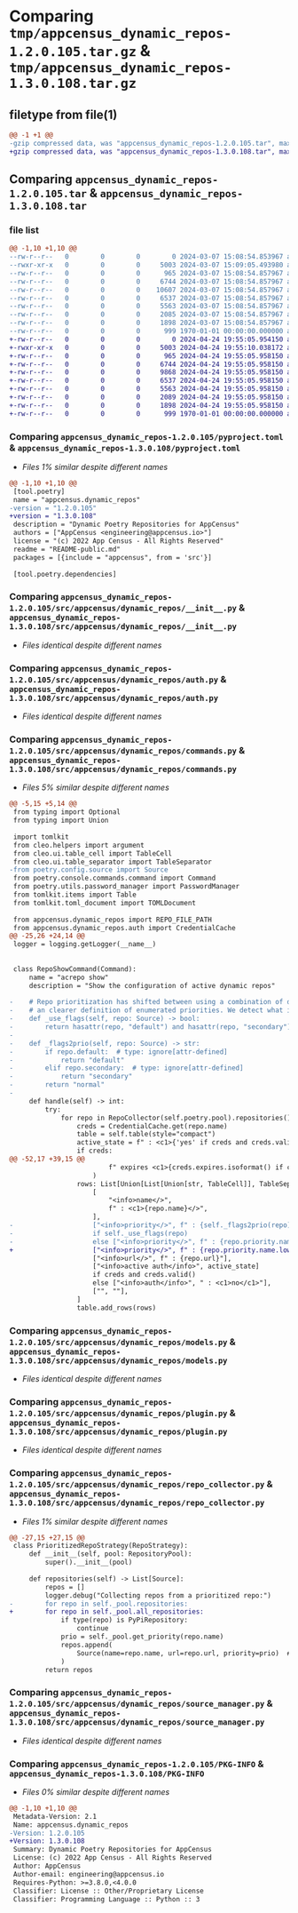 # Comparing `tmp/appcensus_dynamic_repos-1.2.0.105.tar.gz` & `tmp/appcensus_dynamic_repos-1.3.0.108.tar.gz`

## filetype from file(1)

```diff
@@ -1 +1 @@
-gzip compressed data, was "appcensus_dynamic_repos-1.2.0.105.tar", max compression
+gzip compressed data, was "appcensus_dynamic_repos-1.3.0.108.tar", max compression
```

## Comparing `appcensus_dynamic_repos-1.2.0.105.tar` & `appcensus_dynamic_repos-1.3.0.108.tar`

### file list

```diff
@@ -1,10 +1,10 @@
--rw-r--r--   0        0        0        0 2024-03-07 15:08:54.853967 appcensus_dynamic_repos-1.2.0.105/README-public.md
--rwxr-xr-x   0        0        0     5003 2024-03-07 15:09:05.493980 appcensus_dynamic_repos-1.2.0.105/pyproject.toml
--rw-r--r--   0        0        0      965 2024-03-07 15:08:54.857967 appcensus_dynamic_repos-1.2.0.105/src/appcensus/dynamic_repos/__init__.py
--rw-r--r--   0        0        0     6744 2024-03-07 15:08:54.857967 appcensus_dynamic_repos-1.2.0.105/src/appcensus/dynamic_repos/auth.py
--rw-r--r--   0        0        0    10607 2024-03-07 15:08:54.857967 appcensus_dynamic_repos-1.2.0.105/src/appcensus/dynamic_repos/commands.py
--rw-r--r--   0        0        0     6537 2024-03-07 15:08:54.857967 appcensus_dynamic_repos-1.2.0.105/src/appcensus/dynamic_repos/models.py
--rw-r--r--   0        0        0     5563 2024-03-07 15:08:54.857967 appcensus_dynamic_repos-1.2.0.105/src/appcensus/dynamic_repos/plugin.py
--rw-r--r--   0        0        0     2085 2024-03-07 15:08:54.857967 appcensus_dynamic_repos-1.2.0.105/src/appcensus/dynamic_repos/repo_collector.py
--rw-r--r--   0        0        0     1898 2024-03-07 15:08:54.857967 appcensus_dynamic_repos-1.2.0.105/src/appcensus/dynamic_repos/source_manager.py
--rw-r--r--   0        0        0      999 1970-01-01 00:00:00.000000 appcensus_dynamic_repos-1.2.0.105/PKG-INFO
+-rw-r--r--   0        0        0        0 2024-04-24 19:55:05.954150 appcensus_dynamic_repos-1.3.0.108/README-public.md
+-rwxr-xr-x   0        0        0     5003 2024-04-24 19:55:10.038172 appcensus_dynamic_repos-1.3.0.108/pyproject.toml
+-rw-r--r--   0        0        0      965 2024-04-24 19:55:05.958150 appcensus_dynamic_repos-1.3.0.108/src/appcensus/dynamic_repos/__init__.py
+-rw-r--r--   0        0        0     6744 2024-04-24 19:55:05.958150 appcensus_dynamic_repos-1.3.0.108/src/appcensus/dynamic_repos/auth.py
+-rw-r--r--   0        0        0     9868 2024-04-24 19:55:05.958150 appcensus_dynamic_repos-1.3.0.108/src/appcensus/dynamic_repos/commands.py
+-rw-r--r--   0        0        0     6537 2024-04-24 19:55:05.958150 appcensus_dynamic_repos-1.3.0.108/src/appcensus/dynamic_repos/models.py
+-rw-r--r--   0        0        0     5563 2024-04-24 19:55:05.958150 appcensus_dynamic_repos-1.3.0.108/src/appcensus/dynamic_repos/plugin.py
+-rw-r--r--   0        0        0     2089 2024-04-24 19:55:05.958150 appcensus_dynamic_repos-1.3.0.108/src/appcensus/dynamic_repos/repo_collector.py
+-rw-r--r--   0        0        0     1898 2024-04-24 19:55:05.958150 appcensus_dynamic_repos-1.3.0.108/src/appcensus/dynamic_repos/source_manager.py
+-rw-r--r--   0        0        0      999 1970-01-01 00:00:00.000000 appcensus_dynamic_repos-1.3.0.108/PKG-INFO
```

### Comparing `appcensus_dynamic_repos-1.2.0.105/pyproject.toml` & `appcensus_dynamic_repos-1.3.0.108/pyproject.toml`

 * *Files 1% similar despite different names*

```diff
@@ -1,10 +1,10 @@
 [tool.poetry]
 name = "appcensus.dynamic_repos"
-version = "1.2.0.105"
+version = "1.3.0.108"
 description = "Dynamic Poetry Repositories for AppCensus"
 authors = ["AppCensus <engineering@appcensus.io>"]
 license = "(c) 2022 App Census - All Rights Reserved"
 readme = "README-public.md"
 packages = [{include = "appcensus", from = 'src'}]
 
 [tool.poetry.dependencies]
```

### Comparing `appcensus_dynamic_repos-1.2.0.105/src/appcensus/dynamic_repos/__init__.py` & `appcensus_dynamic_repos-1.3.0.108/src/appcensus/dynamic_repos/__init__.py`

 * *Files identical despite different names*

### Comparing `appcensus_dynamic_repos-1.2.0.105/src/appcensus/dynamic_repos/auth.py` & `appcensus_dynamic_repos-1.3.0.108/src/appcensus/dynamic_repos/auth.py`

 * *Files identical despite different names*

### Comparing `appcensus_dynamic_repos-1.2.0.105/src/appcensus/dynamic_repos/commands.py` & `appcensus_dynamic_repos-1.3.0.108/src/appcensus/dynamic_repos/commands.py`

 * *Files 5% similar despite different names*

```diff
@@ -5,15 +5,14 @@
 from typing import Optional
 from typing import Union
 
 import tomlkit
 from cleo.helpers import argument
 from cleo.ui.table_cell import TableCell
 from cleo.ui.table_separator import TableSeparator
-from poetry.config.source import Source
 from poetry.console.commands.command import Command
 from poetry.utils.password_manager import PasswordManager
 from tomlkit.items import Table
 from tomlkit.toml_document import TOMLDocument
 
 from appcensus.dynamic_repos import REPO_FILE_PATH
 from appcensus.dynamic_repos.auth import CredentialCache
@@ -25,26 +24,14 @@
 logger = logging.getLogger(__name__)
 
 
 class RepoShowCommand(Command):
     name = "acrepo show"
     description = "Show the configuration of active dynamic repos"
 
-    # Repo prioritization has shifted between using a combination of definition order, and two flags to
-    # an clearer definition of enumerated priorities. We detect what is in play and adjust accordingly.
-    def _use_flags(self, repo: Source) -> bool:
-        return hasattr(repo, "default") and hasattr(repo, "secondary")
-
-    def _flags2prio(self, repo: Source) -> str:
-        if repo.default:  # type: ignore[attr-defined]
-            return "default"
-        elif repo.secondary:  # type: ignore[attr-defined]
-            return "secondary"
-        return "normal"
-
     def handle(self) -> int:
         try:
             for repo in RepoCollector(self.poetry.pool).repositories():
                 creds = CredentialCache.get(repo.name)
                 table = self.table(style="compact")
                 active_state = f" : <c1>{'yes' if creds and creds.valid() else 'no'}</>"
                 if creds:
@@ -52,17 +39,15 @@
                         f" expires <c1>{creds.expires.isoformat() if creds.expires else 'never'}</>"
                     )
                 rows: List[Union[List[Union[str, TableCell]], TableSeparator]] = [
                     [
                         "<info>name</>",
                         f" : <c1>{repo.name}</>",
                     ],
-                    ["<info>priority</>", f" : {self._flags2prio(repo)}"]
-                    if self._use_flags(repo)
-                    else ["<info>priority</>", f" : {repo.priority.name.lower()}"],
+                    ["<info>priority</>", f" : {repo.priority.name.lower()}"],
                     ["<info>url</>", f" : {repo.url}"],
                     ["<info>active auth</info>", active_state]
                     if creds and creds.valid()
                     else ["<info>auth</info>", " : <c1>no</c1>"],
                     ["", ""],
                 ]
                 table.add_rows(rows)
```

### Comparing `appcensus_dynamic_repos-1.2.0.105/src/appcensus/dynamic_repos/models.py` & `appcensus_dynamic_repos-1.3.0.108/src/appcensus/dynamic_repos/models.py`

 * *Files identical despite different names*

### Comparing `appcensus_dynamic_repos-1.2.0.105/src/appcensus/dynamic_repos/plugin.py` & `appcensus_dynamic_repos-1.3.0.108/src/appcensus/dynamic_repos/plugin.py`

 * *Files identical despite different names*

### Comparing `appcensus_dynamic_repos-1.2.0.105/src/appcensus/dynamic_repos/repo_collector.py` & `appcensus_dynamic_repos-1.3.0.108/src/appcensus/dynamic_repos/repo_collector.py`

 * *Files 1% similar despite different names*

```diff
@@ -27,15 +27,15 @@
 class PrioritizedRepoStrategy(RepoStrategy):
     def __init__(self, pool: RepositoryPool):
         super().__init__(pool)
 
     def repositories(self) -> List[Source]:
         repos = []
         logger.debug("Collecting repos from a prioritized repo:")
-        for repo in self._pool.repositories:
+        for repo in self._pool.all_repositories:
             if type(repo) is PyPiRepository:
                 continue
             prio = self._pool.get_priority(repo.name)
             repos.append(
                 Source(name=repo.name, url=repo.url, priority=prio)  # type: ignore[attr-defined]
             )
         return repos
```

### Comparing `appcensus_dynamic_repos-1.2.0.105/src/appcensus/dynamic_repos/source_manager.py` & `appcensus_dynamic_repos-1.3.0.108/src/appcensus/dynamic_repos/source_manager.py`

 * *Files identical despite different names*

### Comparing `appcensus_dynamic_repos-1.2.0.105/PKG-INFO` & `appcensus_dynamic_repos-1.3.0.108/PKG-INFO`

 * *Files 0% similar despite different names*

```diff
@@ -1,10 +1,10 @@
 Metadata-Version: 2.1
 Name: appcensus.dynamic_repos
-Version: 1.2.0.105
+Version: 1.3.0.108
 Summary: Dynamic Poetry Repositories for AppCensus
 License: (c) 2022 App Census - All Rights Reserved
 Author: AppCensus
 Author-email: engineering@appcensus.io
 Requires-Python: >=3.8.0,<4.0.0
 Classifier: License :: Other/Proprietary License
 Classifier: Programming Language :: Python :: 3
```

